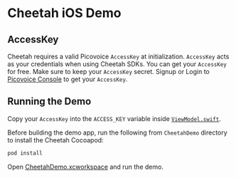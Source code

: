 # Cheetah iOS Demo

## AccessKey

Cheetah requires a valid Picovoice `AccessKey` at initialization. `AccessKey` acts as your credentials when using Cheetah SDKs.
You can get your `AccessKey` for free. Make sure to keep your `AccessKey` secret. 
Signup or Login to [Picovoice Console](https://console.picovoice.ai/) to get your `AccessKey`.

## Running the Demo

Copy your `AccessKey` into the `ACCESS_KEY` variable inside [`ViewModel.swift`](/demo/ios/CheetahDemo/CheetahDemo/ViewModel.swift#L25).

Before building the demo app, run the following from `CheetahDemo` directory to install the Cheetah Cocoapod:

```ruby
pod install
```
Open [CheetahDemo.xcworkspace](/demo/ios/CheetahDemo/CheetahDemo.xcworkspace) and run the demo.
